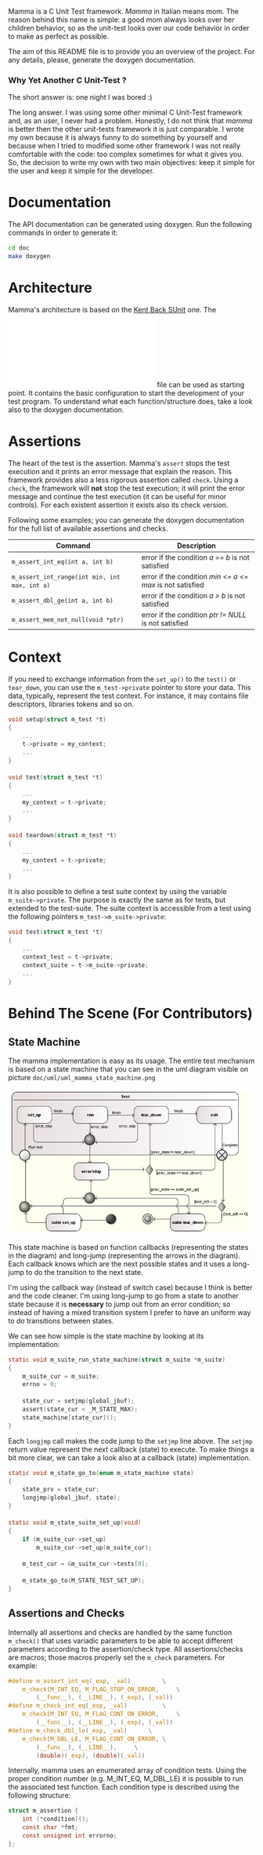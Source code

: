 Mamma is a C Unit Test framework. *Mamma* in Italian means mom. The reason
behind this name is simple: a good mom always looks over her children behavior,
so as the unit-test looks over our code behavior in order to make as perfect as
possible.

The aim of this README file is to provide you an overview of the project.
For any details, please, generate the doxygen documentation.

### Why Yet Another C Unit-Test ?
The short answer is: one night I was bored :)

The long answer. I was using some other minimal C Unit-Test framework and, as an
user, I never had a problem. Honestly, I do not think that *mamma* is better
then the other unit-tests framework it is just comparable.
I wrote my own because it is always funny to do something by yourself
and because when I tried to modified some other framework I was not really
comfortable with the code: too complex sometimes for what it gives you. So, the
decision to write my own with two main objectives: keep it simple for the user
and keep it simple for the developer.

# Documentation
The API documentation can be generated using doxygen. Run the following
commands in order to generate it:

```sh
cd doc
make doxygen
```

# Architecture
Mamma's architecture is based on the [Kent Back SUnit](https://web.archive.org/web/20150315073817/http://www.xprogramming.com/testfram.htm) one.
The ![skeleton.c](/examples/skeleton.c) file can be used as starting point.
It contains the basic configuration to start the development of your test
program. To understand what each function/structure does, take a look also to
the doxygen documentation.

# Assertions
The heart of the test is the assertion. Mamma's `assert` stops the test
execution and it prints an error message that explain the reason. This framework
provides also a less rigorous assertion called `check`. Using a `check`, the
framework will **not** stop the test execution; it will print the error
message and continue the test execution (it can be useful for minor controls).
For each existent assertion it exists also its check version.

Following some examples; you can generate the doxygen documentation for the full
list of available assertions and checks.


| Command                                       | Description                                               |
| --------------------------------------------- | --------------------------------------------------------- |
| `m_assert_int_eq(int a, int b)`               | error if the condition *a == b* is not satisfied           |
| `m_assert_int_range(int min, int max, int a)` | error if the condition *min <= a <= max* is not satisfied |
| `m_assert_dbl_ge(int a, int b)`               | error if the condition *a > b* is not satisfied           |
| `m_assert_mem_not_null(void *ptr)`            | error if the condition *ptr != NULL* is not satisfied     |

# Context
If you need to exchange information from the `set_up()` to the `test()` or
`tear_down`, you can use the `m_test->private` pointer to store your data.
This data, typically, represent the test context. For instance, it may contains
file descriptors, libraries tokens and so on.

```c
void setup(struct m_test *t)
{
	...
	t->private = my_context;
	...
}

void test(struct m_test *t)
{
	...
	my_context = t->private;
	...
}

void teardown(struct m_test *t)
{
	...
	my_context = t->private;
	...
}
```

It is also possible to define a test suite context by using the variable
`m_suite->private`. The purpose is exactly the same as for tests, but extended
to the test-suite. The suite context is accessible from a test using the
following pointers `m_test->m_suite->private`:

```c
void test(struct m_test *t)
{
	...
	context_test = t->private;
	context_suite = t->m_suite->private;
	...
}
```


# Behind The Scene (For Contributors)
## State Machine
The mamma implementation is easy as its usage.
The entire test mechanism is based on a state machine that you can see in the
uml diagram visible on picture `doc/uml/uml_mamma_state_machine.png`

![State Machine](/doc/uml/uml_mamma_state_machine.png)

This state machine is based on function callbacks (representing the states in
the diagram) and long-jump (representing the arrows in the diagram). Each
callback knows which are the next possible states and it uses a long-jump to do
the transition to the next state.

I'm using the callback way (instead of switch case) because I think is better
and the code cleaner. I'm using long-jump to go from a state to another state
because it is **necessary** to jump out from an error condition; so instead of
having a mixed transition system I prefer to have an uniform way to do
transitions between states.

We can see how simple is the state machine by looking at its implementation:

```c
static void m_suite_run_state_machine(struct m_suite *m_suite)
{
	m_suite_cur = m_suite;
	errno = 0;

	state_cur = setjmp(global_jbuf);
	assert(state_cur < _M_STATE_MAX);
	state_machine[state_cur]();
}
```

Each `longjmp` call makes the code jump to the `setjmp` line above. The `setjmp`
return value represent the next callback (state) to execute. To make things
a bit more clear, we can take a look also at a callback (state) implementation.

```c
static void m_state_go_to(enum m_state_machine state)
{
	state_prv = state_cur;
	longjmp(global_jbuf, state);
}

static void m_state_suite_set_up(void)
{
	if (m_suite_cur->set_up)
		m_suite_cur->set_up(m_suite_cur);

	m_test_cur = &m_suite_cur->tests[0];

	m_state_go_to(M_STATE_TEST_SET_UP);
}
```


## Assertions and Checks
Internally all assertions and checks are handled by the same function
`m_check()` that uses variadic parameters to be able to accept different
parameters according to the assertion/check type.
All assertions/checks are macros; those macros properly set the `m_check`
parameters. For example:

```c
#define m_assert_int_eq(_exp, _val)			\
	m_check(M_INT_EQ, M_FLAG_STOP_ON_ERROR,		\
		(__func__), (__LINE__), (_exp), (_val))
#define m_check_int_eq(_exp, _val)			\
	m_check(M_INT_EQ, M_FLAG_CONT_ON_ERROR,		\
		(__func__), (__LINE__), (_exp), (_val))
#define m_check_dbl_le(_exp, _val)		\
	m_check(M_DBL_LE, M_FLAG_CONT_ON_ERROR,	\
		(__func__), (__LINE__),		\
		(double)(_exp), (double)(_val))
```

Internally, mamma uses an enumerated array of condition tests. Using the proper
condition number (e.g. M_INT_EQ, M_DBL_LE) it is possible to run the associated
test function. Each condition type is described using the following structure:

```c
struct m_assertion {
	int (*condition)();
	const char *fmt;
	const unsigned int errorno;
};
```
